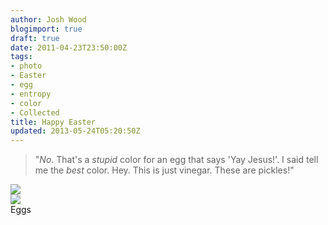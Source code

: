 ```yaml
---
author: Josh Wood
blogimport: true
draft: true
date: 2011-04-23T23:50:00Z
tags:
- photo
- Easter
- egg
- entropy
- color
- Collected
title: Happy Easter
updated: 2013-05-24T05:20:50Z
---
```


>"*No*. That's a *stupid* color for an egg that says 'Yay Jesus!'. I said tell me the *best* color. Hey. This is just vinegar. These are pickles!"

<div class="row">
  <div class="col-md-3">
    <img border="0" src="/img/linebunny-288x300.jpg" />
  </div>
  <div class="col-md-3">
    <img border="0" src="/img/yayegg-300x250.jpg" />
  </div>
</div>
<div class="caption">Eggs</div>
